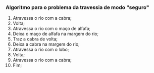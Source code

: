 <!-- 1. Descrever um Algoritmo para resolver o problema da travessia de modo "seguro" -->

### Algoritmo para o problema da travessia de modo "seguro"
1. Atravessa o rio com a cabra;
2. Volta;
3. Atravessa o rio com o maço de alfafa;
4. Deixa o maço de alfafa na margem do rio;
5. Traz a cabra de volta;
6. Deixa a cabra na margem do rio;
7. Atravessa o rio com o lobo;
8. Volta;
9. Atravessa o rio com a cabra;
10. Fim;